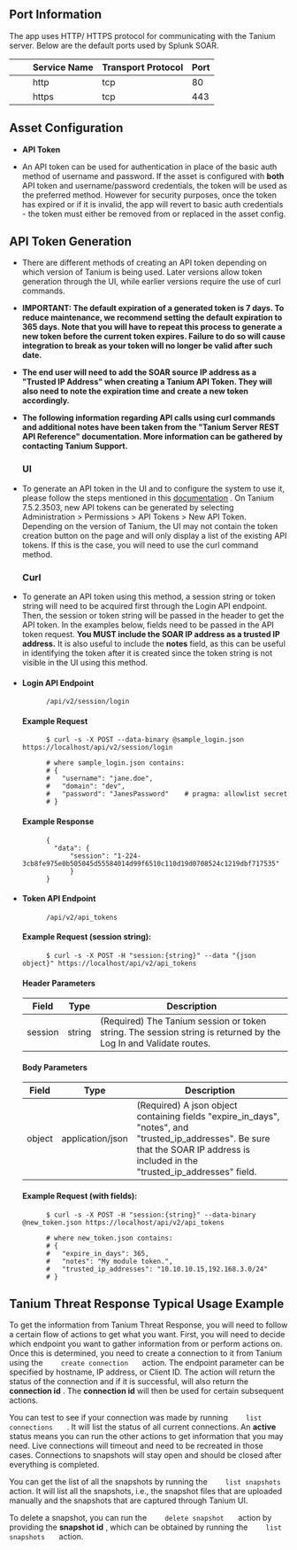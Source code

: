 [comment]: # " File: README.md"
[comment]: # "  Copyright (c) 2020-2023 Splunk Inc."
[comment]: # ""
[comment]: # "  Licensed under the Apache License, Version 2.0 (the \'License\');"
[comment]: # "  you may not use this file except in compliance with the License."
[comment]: # "  You may obtain a copy of the License at"
[comment]: # ""
[comment]: # "      http://www.apache.org/licenses/LICENSE-2.0"
[comment]: # ""
[comment]: # "  Unless required by applicable law or agreed to in writing, software distributed under"
[comment]: # "  the License is distributed on an \'AS IS\' BASIS, WITHOUT WARRANTIES OR CONDITIONS OF ANY KIND,"
[comment]: # "  either express or implied. See the License for the specific language governing permissions"
[comment]: # "  and limitations under the License."
[comment]: # ""
[comment]: # " pragma: allowlist secret "
## Port Information

The app uses HTTP/ HTTPS protocol for communicating with the Tanium server. Below are the default
ports used by Splunk SOAR.

|         Service Name | Transport Protocol | Port |
|----------------------|--------------------|------|
|         http         | tcp                | 80   |
|         https        | tcp                | 443  |

## Asset Configuration

-   **API Token**

<!-- -->

-   An API token can be used for authentication in place of the basic auth method of username and
    password. If the asset is configured with **both** API token and username/password credentials,
    the token will be used as the preferred method. However for security purposes, once the token
    has expired or if it is invalid, the app will revert to basic auth credentials - the token must
    either be removed from or replaced in the asset config.

## API Token Generation

-   There are different methods of creating an API token depending on which version of Tanium is
    being used. Later versions allow token generation through the UI, while earlier versions require
    the use of curl commands.

-   **IMPORTANT: The default expiration of a generated token is 7 days. To reduce maintenance, we
    recommend setting the default expiration to 365 days. Note that you will have to repeat this
    process to generate a new token before the current token expires. Failure to do so will cause
    integration to break as your token will no longer be valid after such date.**

-   **The end user will need to add the SOAR source IP address as a "Trusted IP Address" when
    creating a Tanium API Token. They will also need to note the expiration time and create a new
    token accordingly.**

-   **The following information regarding API calls using curl commands and additional notes have
    been taken from the "Tanium Server REST API Reference" documentation. More information can be
    gathered by contacting Tanium Support.**

      

    ### UI

-   To generate an API token in the UI and to configure the system to use it, please follow the
    steps mentioned in this
    [documentation](https://docs.tanium.com/platform_user/platform_user/console_api_tokens.html) .
    On Tanium 7.5.2.3503, new API tokens can be generated by selecting Administration \> Permissions
    \> API Tokens \> New API Token. Depending on the version of Tanium, the UI may not contain the
    token creation button on the page and will only display a list of the existing API tokens. If
    this is the case, you will need to use the curl command method.

      

    ### Curl

-   To generate an API token using this method, a session string or token string will need to be
    acquired first through the Login API endpoint. Then, the session or token string will be passed
    in the header to get the API token. In the examples below, fields need to be passed in the API
    token request. **You MUST include the SOAR IP address as a trusted IP address.** It is also
    useful to include the **notes** field, as this can be useful in identifying the token after it
    is created since the token string is not visible in the UI using this method.

-   #### Login API Endpoint

      
    `       /api/v2/session/login      `

    #### Example Request

    `       $ curl -s -X POST --data-binary @sample_login.json https://localhost/api/v2/session/login      `

              # where sample_login.json contains:
              # {
              #   "username": "jane.doe",
              #   "domain": "dev",
              #   "password": "JanesPassword"    # pragma: allowlist secret
              # }
              

    #### Example Response

              {
                "data": {
                    "session": "1-224-3cb8fe975e0b505045d55584014d99f6510c110d19d0708524c1219dbf717535"
                    }
              }
                

-   #### Token API Endpoint

      
    `       /api/v2/api_tokens      `

    #### Example Request (session string):

    `       $ curl -s -X POST -H "session:{string}" --data "{json object}" https://localhost/api/v2/api_tokens      `

    #### Header Parameters

    | Field   | Type   | Description                                                                                                      |
    |---------|--------|------------------------------------------------------------------------------------------------------------------|
    | session | string | (Required) The Tanium session or token string. The session string is returned by the Log In and Validate routes. |

    #### Body Parameters

    | Field  | Type             | Description                                                                                                                                                                         |
    |--------|------------------|-------------------------------------------------------------------------------------------------------------------------------------------------------------------------------------|
    | object | application/json | (Required) A json object containing fields "expire_in_days", "notes", and "trusted_ip_addresses". Be sure that the SOAR IP address is included in the "trusted_ip_addresses" field. |

    #### Example Request (with fields):

    `       $ curl -s -X POST -H "session:{string}" --data-binary @new_token.json https://localhost/api/v2/api_tokens      `

              # where new_token.json contains:
              # {
              #   "expire_in_days": 365,
              #   "notes": "My module token.",
              #   "trusted_ip_addresses": "10.10.10.15,192.168.3.0/24"
              # }
                

## Tanium Threat Response Typical Usage Example

To get the information from Tanium Threat Response, you will need to follow a certain flow of
actions to get what you want. First, you will need to decide which endpoint you want to gather
information from or perform actions on. Once this is determined, you need to create a connection to
it from Tanium using the `     create connection    ` action. The endpoint parameter can be
specified by hostname, IP address, or Client ID. The action will return the status of the connection
and if it is successful, will also return the **connection id** . The **connection id** will then be
used for certain subsequent actions.

You can test to see if your connection was made by running `     list connections    ` . It will
list the status of all current connections. An **active** status means you can run the other actions
to get information that you may need. Live connections will timeout and need to be recreated in
those cases. Connections to snapshots will stay open and should be closed after everything is
completed.

You can get the list of all the snapshots by running the `     list snapshots    ` action. It will
list all the snapshots, i.e., the snapshot files that are uploaded manually and the snapshots that
are captured through Tanium UI.

To delete a snapshot, you can run the `     delete snapshot    ` action by providing the **snapshot
id** , which can be obtained by running the `     list snapshots    ` action.
